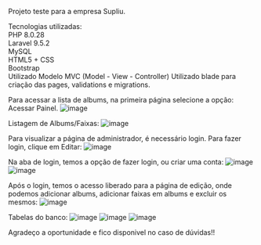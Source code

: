 Projeto teste para a empresa Supliu.

Tecnologias utilizadas: <br/>
PHP 8.0.28 <br/>
Laravel 9.5.2 <br/>
MySQL <br/>
HTML5 + CSS <br/>
Bootstrap <br/>
Utilizado Modelo MVC (Model - View - Controller)
Utilizado blade para criação das pages, validations e migrations.

Para acessar a lista de albums, na primeira página selecione a opção: Acessar Painel.
![image](https://github.com/meirellos/Supliu/assets/72823459/5a70b970-8ae4-4504-9049-01950e3fc846)

Listagem de Albums/Faixas:
![image](https://github.com/meirellos/Supliu/assets/72823459/cb93ba9f-8e31-4a94-9b18-696ad2344907)

Para visualizar a página de administrador, é necessário login. Para fazer login, clique em Editar:
![image](https://github.com/meirellos/Supliu/assets/72823459/21406866-6c9a-4874-bf14-5515d7dfa5e9)

Na aba de login, temos a opção de fazer login, ou criar uma conta:
![image](https://github.com/meirellos/Supliu/assets/72823459/39ce1e20-f960-465b-b7e1-9a29b510a469)
![image](https://github.com/meirellos/Supliu/assets/72823459/03ce9db9-c2d4-451c-8e78-e3a856adc8c3)

Após o login, temos o acesso liberado para a página de edição, onde podemos adicionar albums, adicionar faixas em albums e excluir os mesmos:
![image](https://github.com/meirellos/Supliu/assets/72823459/034d5fdf-e034-437a-a0cd-497988e99f7c)

Tabelas do banco:
![image](https://github.com/meirellos/Supliu/assets/72823459/c4961f0b-8fe2-49c7-af97-fdbb68b41edd)
![image](https://github.com/meirellos/Supliu/assets/72823459/2eeed57c-d30a-4eef-abaa-b4144a36526f)
![image](https://github.com/meirellos/Supliu/assets/72823459/7b5e6a26-5600-473c-8d27-f7dddacb0cff)

Agradeço a oportunidade e fico disponivel no caso de dúvidas!!
